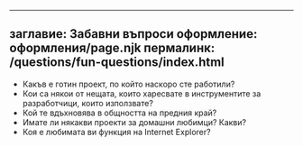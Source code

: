 ***

## заглавие: Забавни въпроси&#xA;оформление: оформления/page.njk&#xA;пермалинк: /questions/fun-questions/index.html

*   Какъв е готин проект, по който наскоро сте работили?
*   Кои са някои от нещата, които харесвате в инструментите за разработчици, които използвате?
*   Кой те вдъхновява в общността на предния край?
*   Имате ли някакви проекти за домашни любимци? Какви?
*   Коя е любимата ви функция на Internet Explorer?
